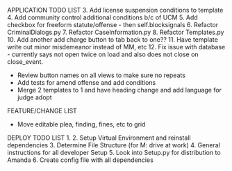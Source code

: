 APPLICATION TODO LIST
3. Add license suspension conditions to template
4.  Add community control additional conditions b/c of UCM
5. Add checkbox for freeform statute/offense - then self.blocksignals
6. Refactor CriminalDialogs.py
7. Refactor CaseInformation.py
8. Refactor Templates.py
10. Add another add charge button to tab back to one??
11. Have template write out minor misdemeanor instead of MM, etc
12. Fix issue with database - currently says not open twice on load and also does not close on close_event.
* Review button names on all views to make sure no repeats
* Add tests for amend offense and add conditions
* Merge 2 templates to 1 and have heading change and add language for judge adopt

FEATURE/CHANGE LIST
* Move editable plea, finding, fines, etc to grid

DEPLOY TODO LIST
1.
2. Setup Virtual Environment and reinstall dependencies
3. Determine File Structure (for M: drive at work)
4. General instructions for all developer Setup
5. Look into Setup.py for distribution to Amanda
6. Create config file with all dependencies
